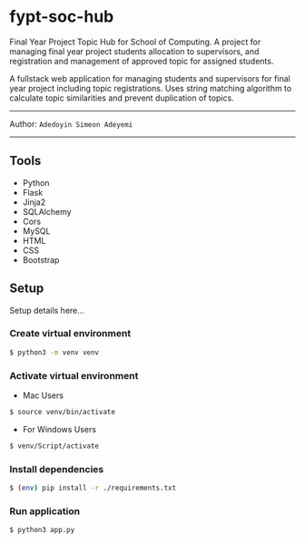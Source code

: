# fypt-soc-hub
Final Year Project Topic Hub for School of Computing. A project for managing final year project students allocation to supervisors, and registration and management of approved topic for assigned students. 

A fullstack web application for managing students and supervisors for final year project including topic registrations. Uses string matching algorithm to calculate topic similarities and prevent duplication of topics.

---
Author: `Adedoyin Simeon Adeyemi`

---



## Tools

- Python
- Flask
- Jinja2
- SQLAlchemy
- Cors
- MySQL
- HTML
- CSS
- Bootstrap

## Setup

Setup details here...

### Create virtual environment

```bash
$ python3 -m venv venv
```

### Activate virtual environment

- Mac Users
```bash
$ source venv/bin/activate
```

- For Windows Users
```bash
$ venv/Script/activate
```

### Install dependencies

```bash
$ (env) pip install -r ./requirements.txt
```

### Run application

```bash
$ python3 app.py
```

